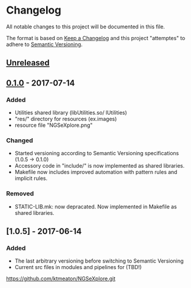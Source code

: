 # Changelog
All notable changes to this project will be documented in this file.

The format is based on [Keep a Changelog](http://keepachangelog.com/en/1.0.0/)
and this project "attemptes" to adhere to [Semantic Versioning](http://semver.org/spec/v2.0.0.html).

## [Unreleased]

## [0.1.0] - 2017-07-14
### Added
- Utilities shared library (libUtilities.so/ lUtilities)
- "res/" directory for resources (ex.images)
- resource file "NGSeXplore.png"

### Changed
- Started versioning according to Semantic Versioning specifications (1.0.5 -> 0.1.0)
- Accessory code in "include/" is now implemented as shared libraries.
- Makefile now includes improved automation with pattern rules and implicit rules.

### Removed
- STATIC-LIB.mk: now depracated. Now implemented in Makefile as shared libraries.

## [1.0.5] - 2017-06-14
### Added
- The last arbitrary versioning before switching to Semantic Versioning
- Current src files in modules and pipelines for (TBD!)


https://github.com/ktmeaton/NGSeXplore.git

[Unreleased]: https://github.com/ktmeaton/NGSeXplore/compare/master...HEAD
[0.1.0]: https://github.com/ktmeaton/NGSeXplore/compare/v0.1.0...1.0.3
